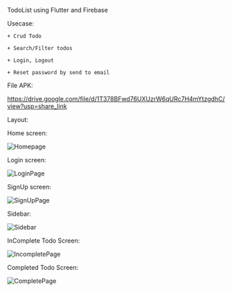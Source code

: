TodoList using Flutter and Firebase

Usecase:

    + Crud Todo
    
    + Search/Filter todos
    
    + Login, Logout
    
    + Reset password by send to email

File APK:

https://drive.google.com/file/d/1T378BFwd76UXUzrW6qURc7H4mYtzgdhC/view?usp=share_link

Layout:

Home screen:

![Homepage](https://user-images.githubusercontent.com/102457174/221350438-2a1b216c-4b50-48f3-b565-9e98308fbfbf.png)

Login screen:

![LoginPage](https://user-images.githubusercontent.com/102457174/221350445-e48b7616-a9bf-42bc-9ec0-b81d74ff51e1.png)

SignUp screen:

![SignUpPage](https://user-images.githubusercontent.com/102457174/221350450-79ea85f1-d69a-4a30-9316-d19dd4f868be.png)

Sidebar:

![Sidebar](https://user-images.githubusercontent.com/102457174/221350448-f2f17939-64af-461d-b0d5-63d51d2d8e22.png)

InComplete Todo Screen:
    
![IncompletePage](https://user-images.githubusercontent.com/102457174/221350275-96b8013a-1a0c-4380-baad-4005b0778d16.png)

Completed Todo Screen:

![CompletePage](https://user-images.githubusercontent.com/102457174/221350272-f978d682-640e-44d1-a858-f147a842ce29.png)
    
